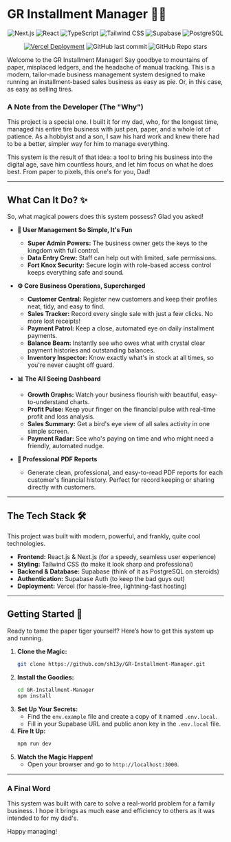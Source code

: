 # GR Installment Manager 🚗💨

<div align="center">

![Next.js](https://img.shields.io/badge/Next.js-000000?style=for-the-badge&logo=nextdotjs&logoColor=white)
![React](https://img.shields.io/badge/React-20232A?style=for-the-badge&logo=react&logoColor=61DAFB)
![TypeScript](https://img.shields.io/badge/TypeScript-3178C6?style=for-the-badge&logo=typescript&logoColor=white)
![Tailwind CSS](https://img.shields.io/badge/Tailwind_CSS-38B2AC?style=for-the-badge&logo=tailwind-css&logoColor=white)
![Supabase](https://img.shields.io/badge/Supabase-3FCF8E?style=for-the-badge&logo=supabase&logoColor=white)
![PostgreSQL](https://img.shields.io/badge/PostgreSQL-316192?style=for-the-badge&logo=postgresql&logoColor=white)

[![Vercel Deployment](https://img.shields.io/vercel/deployment/sh13y/GR-Installment-Manager?style=for-the-badge&logo=vercel)](https://gr-installment-manager.vercel.app/)
![GitHub last commit](https://img.shields.io/github/last-commit/sh13y/GR-Installment-Manager?style=for-the-badge&logo=github)
![GitHub Repo stars](https://img.shields.io/github/stars/sh13y/GR-Installment-Manager?style=for-the-badge&logo=github)

</div>

Welcome to the GR Installment Manager! Say goodbye to mountains of paper, misplaced ledgers, and the headache of manual tracking. This is a modern, tailor-made business management system designed to make running an installment-based sales business as easy as pie. Or, in this case, as easy as selling tires.

### A Note from the Developer (The "Why")

This project is a special one. I built it for my dad, who, for the longest time, managed his entire tire business with just pen, paper, and a whole lot of patience. As a hobbyist and a son, I saw his hard work and knew there had to be a better, simpler way for him to manage everything.

This system is the result of that idea: a tool to bring his business into the digital age, save him countless hours, and let him focus on what he does best. From paper to pixels, this one's for you, Dad!

---

## What Can It Do? ✨

So, what magical powers does this system possess? Glad you asked!

- **👤 User Management So Simple, It's Fun**
  - **Super Admin Powers:** The business owner gets the keys to the kingdom with full control.
  - **Data Entry Crew:** Staff can help out with limited, safe permissions.
  - **Fort Knox Security:** Secure login with role-based access control keeps everything safe and sound.

- **⚙️ Core Business Operations, Supercharged**
  - **Customer Central:** Register new customers and keep their profiles neat, tidy, and easy to find.
  - **Sales Tracker:** Record every single sale with just a few clicks. No more lost receipts!
  - **Payment Patrol:** Keep a close, automated eye on daily installment payments.
  - **Balance Beam:** Instantly see who owes what with crystal clear payment histories and outstanding balances.
  - **Inventory Inspector:** Know exactly what's in stock at all times, so you're never caught off guard.

- **📊 The All Seeing Dashboard**
  - **Growth Graphs:** Watch your business flourish with beautiful, easy-to-understand charts.
  - **Profit Pulse:** Keep your finger on the financial pulse with real-time profit and loss analysis.
  - **Sales Summary:** Get a bird's eye view of all sales activity in one simple screen.
  - **Payment Radar:** See who's paying on time and who might need a friendly, automated nudge.

- **📄 Professional PDF Reports**
  - Generate clean, professional, and easy-to-read PDF reports for each customer's financial history. Perfect for record keeping or sharing directly with customers.

---

## The Tech Stack 🛠️

This project was built with modern, powerful, and frankly, quite cool technologies.

- **Frontend:** React.js & Next.js (for a speedy, seamless user experience)
- **Styling:** Tailwind CSS (to make it look sharp and professional)
- **Backend & Database:** Supabase (think of it as PostgreSQL on steroids)
- **Authentication:** Supabase Auth (to keep the bad guys out)
- **Deployment:** Vercel (for hassle-free, lightning-fast hosting)

---

## Getting Started 🚀

Ready to tame the paper tiger yourself? Here’s how to get this system up and running.

1. **Clone the Magic:**
    ```bash
    git clone https://github.com/sh13y/GR-Installment-Manager.git
    ```
2. **Install the Goodies:**
    ```bash
    cd GR-Installment-Manager
    npm install
    ```
3. **Set Up Your Secrets:**
    - Find the `env.example` file and create a copy of it named `.env.local`.
    - Fill in your Supabase URL and public anon key in the `.env.local` file.
4. **Fire It Up:**
    ```bash
    npm run dev
    ```
5. **Watch the Magic Happen!**
    - Open your browser and go to `http://localhost:3000`.

---

### A Final Word

This system was built with care to solve a real-world problem for a family business. I hope it brings as much ease and efficiency to others as it was intended to for my dad's.

Happy managing!
